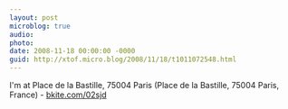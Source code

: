 ```yaml
---
layout: post
microblog: true
audio: 
photo: 
date: 2008-11-18 00:00:00 -0000
guid: http://xtof.micro.blog/2008/11/18/t1011072548.html
---
```

I'm at Place de la Bastille, 75004 Paris (Place de la Bastille, 75004 Paris, France) - [bkite.com/02sjd](http://bkite.com/02sjd)
